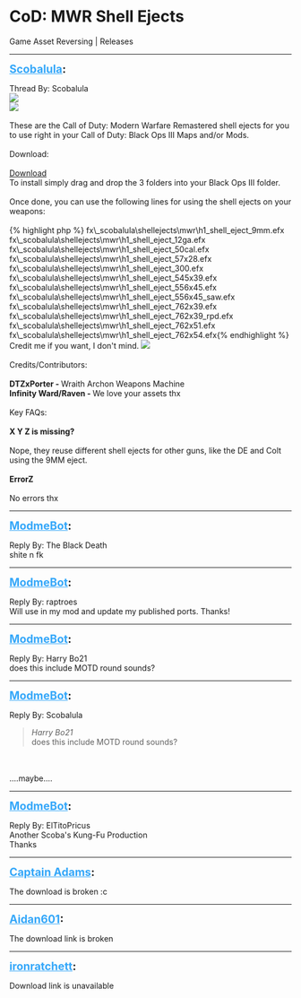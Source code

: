 # CoD: MWR Shell Ejects
Game Asset Reversing | Releases

---
<strong style="font-size: 1.4em;"><span style="text-decoration: underline;text-decoration-color: #34a7f9;"><span style="color:#34a7f9;">Scobalula</span></span>:</strong>

<p>Thread By: Scobalula<br /><img style="max-width: 500px;" src="https://i.imgur.com/64w1Jln.png"><br /><img style="max-width: 500px;" src="https://i.imgur.com/SScWk0B.png"><br /> <br />These are the Call of Duty: Modern Warfare Remastered shell ejects for you to use right in your Call of Duty: Black Ops III Maps and/or Mods.<br /> <br />Download:<br /> <br /><a href="https://mega.nz/#!xYVQQJBD!SwUyIKhrkHHxnA8VZX5FQqigzpkxe5V40AHN9JKTqxg">Download</a> <br />To install simply drag and drop the 3 folders into your Black Ops III folder.<br /> <br />Once done, you can use the following lines for using the shell ejects on your weapons:<br /> <br />{% highlight php %}
fx\_scobalula\shellejects\mwr\h1_shell_eject_9mm.efx
fx\_scobalula\shellejects\mwr\h1_shell_eject_12ga.efx
fx\_scobalula\shellejects\mwr\h1_shell_eject_50cal.efx
fx\_scobalula\shellejects\mwr\h1_shell_eject_57x28.efx
fx\_scobalula\shellejects\mwr\h1_shell_eject_300.efx
fx\_scobalula\shellejects\mwr\h1_shell_eject_545x39.efx
fx\_scobalula\shellejects\mwr\h1_shell_eject_556x45.efx
fx\_scobalula\shellejects\mwr\h1_shell_eject_556x45_saw.efx
fx\_scobalula\shellejects\mwr\h1_shell_eject_762x39.efx
fx\_scobalula\shellejects\mwr\h1_shell_eject_762x39_rpd.efx
fx\_scobalula\shellejects\mwr\h1_shell_eject_762x51.efx
fx\_scobalula\shellejects\mwr\h1_shell_eject_762x54.efx{% endhighlight %}
 <br />Credit me if you want, I don&#39;t mind. <img style="max-width: 500px;" src="http://modme.co/emoticons/kissing.png"><br /> <br />Credits/Contributors:<br /> <br /><strong>DTZxPorter - </strong>Wraith Archon Weapons Machine<br /><strong>Infinity Ward/Raven - </strong>We love your assets thx<br /> <br />Key FAQs:<br /> <br /><strong>X Y Z is missing?</strong><br /> <br />Nope, they reuse different shell ejects for other guns, like the DE and Colt using the 9MM eject.<br /> <br /><strong>ErrorZ</strong><br /> <br />No errors thx</p>

---
<strong style="font-size: 1.4em;"><span style="text-decoration: underline;text-decoration-color: #34a7f9;"><span style="color:#34a7f9;">ModmeBot</span></span>:</strong>

<p>Reply By: The Black Death<br />shite n fk</p>

---
<strong style="font-size: 1.4em;"><span style="text-decoration: underline;text-decoration-color: #34a7f9;"><span style="color:#34a7f9;">ModmeBot</span></span>:</strong>

<p>Reply By: raptroes<br />Will use in my mod and update my published ports. Thanks!</p>

---
<strong style="font-size: 1.4em;"><span style="text-decoration: underline;text-decoration-color: #34a7f9;"><span style="color:#34a7f9;">ModmeBot</span></span>:</strong>

<p>Reply By: Harry Bo21<br />does this include MOTD round sounds?</p>

---
<strong style="font-size: 1.4em;"><span style="text-decoration: underline;text-decoration-color: #34a7f9;"><span style="color:#34a7f9;">ModmeBot</span></span>:</strong>

<p>Reply By: Scobalula<br /><blockquote><em>Harry Bo21</em><br />does this include MOTD round sounds?</blockquote><br /> <br />....maybe....</p>

---
<strong style="font-size: 1.4em;"><span style="text-decoration: underline;text-decoration-color: #34a7f9;"><span style="color:#34a7f9;">ModmeBot</span></span>:</strong>

<p>Reply By: ElTitoPricus<br />Another Scoba&#39;s Kung-Fu Production<br />Thanks</p>

---
<strong style="font-size: 1.4em;"><span style="text-decoration: underline;text-decoration-color: #34a7f9;"><span style="color:#34a7f9;">Captain Adams</span></span>:</strong>

<p>The download is broken :c</p>

---
<strong style="font-size: 1.4em;"><span style="text-decoration: underline;text-decoration-color: #34a7f9;"><span style="color:#34a7f9;">Aidan601</span></span>:</strong>

<p>The download link is broken</p>

---
<strong style="font-size: 1.4em;"><span style="text-decoration: underline;text-decoration-color: #34a7f9;"><span style="color:#34a7f9;">ironratchett</span></span>:</strong>

<p>Download link is unavailable</p>
